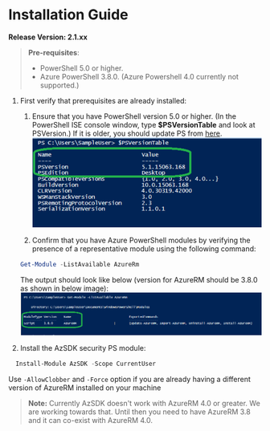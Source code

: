 # Installation Guide

**Release Version: 2.1.xx**  
>**Pre-requisites**:
> - PowerShell 5.0 or higher. 
> - Azure PowerShell 3.8.0. (Azure Powershell 4.0 currently not supported.)
	
1. First verify that prerequisites are already installed:  
   1. Ensure that you have PowerShell version 5.0 or higher. (In the PowerShell ISE console window, type **$PSVersionTable** and look at PSVersion.) If it is older, you should update PS from [here](https://www.microsoft.com/en-us/download/details.aspx?id=54616).  
   ![PowerShell Version](../Images/00_PS_Version.png)

   2. Confirm that you have Azure PowerShell modules by verifying the presence of a representative module using the following command:  
    ```PowerShell
	Get-Module -ListAvailable AzureRm 	
    ```
     The output should look like below (version for AzureRM should be 3.8.0 as shown in below image):  
   ![AzureRM Version](../Images/00_AzureRM_Version.png)  
   

2. Install the AzSDK security PS module:  
	  
```PowerShell
  Install-Module AzSDK -Scope CurrentUser
```

Use `-AllowClobber` and `-Force` option if you are already having a different version of AzureRM installed on your machine

>**Note:** Currently AzSDK doesn't work with AzureRM 4.0 or greater. We are working towards that. Until then you need to have AzureRM 3.8 and it can co-exist with AzureRM 4.0.

